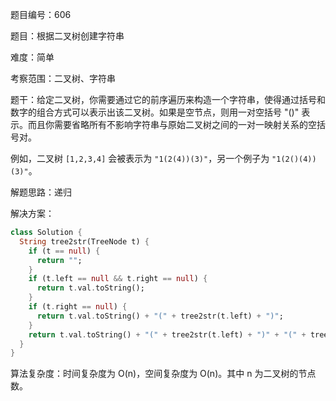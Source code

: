 题目编号：606

题目：根据二叉树创建字符串

难度：简单

考察范围：二叉树、字符串

题干：给定二叉树，你需要通过它的前序遍历来构造一个字符串，使得通过括号和数字的组合方式可以表示出该二叉树。如果是空节点，则用一对空括号 "()" 表示。而且你需要省略所有不影响字符串与原始二叉树之间的一对一映射关系的空括号对。

例如，二叉树 `[1,2,3,4]` 会被表示为 `"1(2(4))(3)"`，另一个例子为 `"1(2()(4))(3)"`。

解题思路：递归

解决方案：

```dart
class Solution {
  String tree2str(TreeNode t) {
    if (t == null) {
      return "";
    }
    if (t.left == null && t.right == null) {
      return t.val.toString();
    }
    if (t.right == null) {
      return t.val.toString() + "(" + tree2str(t.left) + ")";
    }
    return t.val.toString() + "(" + tree2str(t.left) + ")" + "(" + tree2str(t.right) + ")";
  }
}
```

算法复杂度：时间复杂度为 O(n)，空间复杂度为 O(n)。其中 n 为二叉树的节点数。